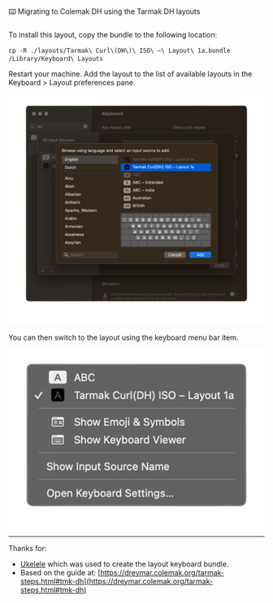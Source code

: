 ⌨️ Migrating to Colemak DH using the Tarmak DH layouts
###

To install this layout, copy the bundle to the following location:

```
cp -R ./layouts/Tarmak\ Curl\(DH\)\ ISO\ –\ Layout\ 1a.bundle /Library/Keyboard\ Layouts
```

Restart your machine. 
Add the layout to the list of available layouts in the Keyboard > Layout preferences pane.

![Add Tarmak Curl(DH) ISO – Layout 1a from the available options](./images/AddingInputSource.png)

You can then switch to the layout using the keyboard menu bar item.

![Switch to the Tarmak Curl(DH) ISO – Layout 1a layout](./images/SwitchingInputSource.png)

---

Thanks for:

* [Ukelele](https://software.sil.org/ukelele/) which was used to create the layout keyboard bundle.
* Based on the guide at:
[https://dreymar.colemak.org/tarmak-steps.html#tmk-dh](https://dreymar.colemak.org/tarmak-steps.html#tmk-dh)
